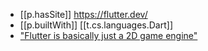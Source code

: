 
- [[p.hasSite]] https://flutter.dev/
- [[p.builtWith]] [[t.cs.languages.Dart]]
- ["Flutter is basically just a 2D game engine"](https://medium.com/codex/stop-trying-to-make-flutter-web-happen-its-not-going-to-happen-a29f805df504)
